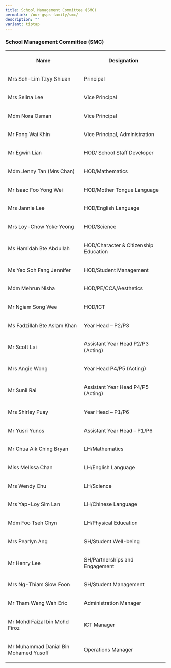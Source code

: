 ```yaml
---
title: School Management Committee (SMC)
permalink: /our-gsps-family/smc/
description: ""
variant: tiptap
---
```

<h3><strong>School Management Committee (SMC)</strong></h3>
<table style="minWidth: 50px">
<colgroup>
<col>
<col>
</colgroup>
<tbody>
<tr>
<th rowspan="1" colspan="1">
<p>Name</p>
</th>
<th rowspan="1" colspan="1">
<p>Designation</p>
</th>
</tr>
<tr>
<td rowspan="1" colspan="1">
<p>Mrs Soh-Lim Tzyy Shiuan</p>
</td>
<td rowspan="1" colspan="1">
<p>Principal</p>
</td>
</tr>
<tr>
<td rowspan="1" colspan="1">
<p>Mrs Selina Lee</p>
</td>
<td rowspan="1" colspan="1">
<p>Vice Principal</p>
</td>
</tr>
<tr>
<td rowspan="1" colspan="1">
<p>Mdm Nora Osman</p>
</td>
<td rowspan="1" colspan="1">
<p>Vice Principal</p>
</td>
</tr>
<tr>
<td rowspan="1" colspan="1">
<p>Mr Fong Wai Khin</p>
</td>
<td rowspan="1" colspan="1">
<p>Vice Principal, Administration</p>
</td>
</tr>
<tr>
<td rowspan="1" colspan="1">
<p>Mr Egwin Lian</p>
</td>
<td rowspan="1" colspan="1">
<p>HOD/ School Staff Developer</p>
</td>
</tr>
<tr>
<td rowspan="1" colspan="1">
<p>Mdm Jenny Tan (Mrs Chan)</p>
</td>
<td rowspan="1" colspan="1">
<p>HOD/Mathematics</p>
</td>
</tr>
<tr>
<td rowspan="1" colspan="1">
<p>Mr Isaac Foo Yong Wei</p>
</td>
<td rowspan="1" colspan="1">
<p>HOD/Mother Tongue Language</p>
</td>
</tr>
<tr>
<td rowspan="1" colspan="1">
<p>Mrs Jannie Lee</p>
</td>
<td rowspan="1" colspan="1">
<p>HOD/English Language</p>
</td>
</tr>
<tr>
<td rowspan="1" colspan="1">
<p>Mrs Loy-Chow Yoke Yeong</p>
</td>
<td rowspan="1" colspan="1">
<p>HOD/Science</p>
</td>
</tr>
<tr>
<td rowspan="1" colspan="1">
<p>Ms Hamidah Bte Abdullah</p>
</td>
<td rowspan="1" colspan="1">
<p>HOD/Character &amp; Citizenship Education</p>
</td>
</tr>
<tr>
<td rowspan="1" colspan="1">
<p>Ms Yeo Soh Fang Jennifer</p>
</td>
<td rowspan="1" colspan="1">
<p>HOD/Student Management</p>
</td>
</tr>
<tr>
<td rowspan="1" colspan="1">
<p>Mdm Mehrun Nisha</p>
</td>
<td rowspan="1" colspan="1">
<p>HOD/PE/CCA/Aesthetics</p>
</td>
</tr>
<tr>
<td rowspan="1" colspan="1">
<p>Mr Ngiam Song Wee</p>
</td>
<td rowspan="1" colspan="1">
<p>HOD/ICT</p>
</td>
</tr>
<tr>
<td rowspan="1" colspan="1">
<p>Ms Fadzillah Bte Aslam Khan</p>
</td>
<td rowspan="1" colspan="1">
<p>Year Head – P2/P3</p>
</td>
</tr>
<tr>
<td rowspan="1" colspan="1">
<p>Mr Scott Lai</p>
</td>
<td rowspan="1" colspan="1">
<p>Assistant Year Head P2/P3 (Acting)</p>
</td>
</tr>
<tr>
<td rowspan="1" colspan="1">
<p>Mrs Angie Wong</p>
</td>
<td rowspan="1" colspan="1">
<p>Year Head P4/P5 (Acting)</p>
</td>
</tr>
<tr>
<td rowspan="1" colspan="1">
<p>Mr Sunil Rai</p>
</td>
<td rowspan="1" colspan="1">
<p>Assistant Year Head P4/P5 (Acting)</p>
</td>
</tr>
<tr>
<td rowspan="1" colspan="1">
<p>Mrs Shirley Puay</p>
</td>
<td rowspan="1" colspan="1">
<p>Year Head – P1/P6</p>
</td>
</tr>
<tr>
<td rowspan="1" colspan="1">
<p>Mr Yusri Yunos</p>
</td>
<td rowspan="1" colspan="1">
<p>Assistant Year Head – P1/P6</p>
</td>
</tr>
<tr>
<td rowspan="1" colspan="1">
<p>Mr Chua Aik Ching Bryan</p>
</td>
<td rowspan="1" colspan="1">
<p>LH/Mathematics</p>
</td>
</tr>
<tr>
<td rowspan="1" colspan="1">
<p>Miss Melissa Chan</p>
</td>
<td rowspan="1" colspan="1">
<p>LH/English Language</p>
</td>
</tr>
<tr>
<td rowspan="1" colspan="1">
<p>Mrs Wendy Chu</p>
</td>
<td rowspan="1" colspan="1">
<p>LH/Science</p>
</td>
</tr>
<tr>
<td rowspan="1" colspan="1">
<p>Mrs Yap-Loy Sim Lan</p>
</td>
<td rowspan="1" colspan="1">
<p>LH/Chinese Language</p>
</td>
</tr>
<tr>
<td rowspan="1" colspan="1">
<p>Mdm Foo Tseh Chyn</p>
</td>
<td rowspan="1" colspan="1">
<p>LH/Physical Education</p>
</td>
</tr>
<tr>
<td rowspan="1" colspan="1">
<p>Mrs Pearlyn Ang</p>
</td>
<td rowspan="1" colspan="1">
<p>SH/Student Well-being</p>
</td>
</tr>
<tr>
<td rowspan="1" colspan="1">
<p>Mr Henry Lee</p>
</td>
<td rowspan="1" colspan="1">
<p>SH/Partnerships and Engagement</p>
</td>
</tr>
<tr>
<td rowspan="1" colspan="1">
<p>Mrs Ng-Thiam Siow Foon</p>
</td>
<td rowspan="1" colspan="1">
<p>SH/Student Management</p>
</td>
</tr>
<tr>
<td rowspan="1" colspan="1">
<p>Mr Tham Weng Wah Eric</p>
</td>
<td rowspan="1" colspan="1">
<p>Administration Manager</p>
</td>
</tr>
<tr>
<td rowspan="1" colspan="1">
<p>Mr Mohd Faizal bin Mohd Firoz</p>
</td>
<td rowspan="1" colspan="1">
<p>ICT Manager</p>
</td>
</tr>
<tr>
<td rowspan="1" colspan="1">
<p>Mr Muhammad Danial Bin Mohamed Yusoff</p>
</td>
<td rowspan="1" colspan="1">
<p>Operations Manager</p>
</td>
</tr>
</tbody>
</table>
<p></p>